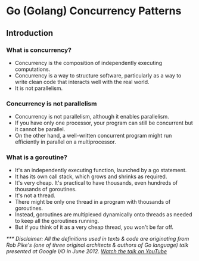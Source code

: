 # Go (Golang) Concurrency Patterns

## Introduction

### What is concurrency?
* Concurrency is the composition of independently executing computations.
* Concurrency is a way to structure software, particularly as a way to write clean code that interacts well with the real world.
* It is not parallelism.

### Concurrency is not parallelism
* Concurrency is not parallelism, although it enables parallelism.
* If you have only one processor, your program can still be concurrent but it cannot be parallel.
* On the other hand, a well-written concurrent program might run efficiently in parallel on a multiprocessor.

### What is a goroutine?
* It's an independently executing function, launched by a go statement.
* It has its own call stack, which grows and shrinks as required.
* It's very cheap. It's practical to have thousands, even hundreds of thousands of goroutines.
* It's not a thread.
* There might be only one thread in a program with thousands of goroutines.
* Instead, goroutines are multiplexed dynamically onto threads as needed to keep all the goroutines running.
* But if you think of it as a very cheap thread, you won't be far off.

_*** Disclaimer: All the definitions used in texts & code are originating from Rob Pike's (one of three original architects & authors of Go language) talk presented at Google I/O in June 2012. [Watch the talk on YouTube](http://www.youtube.com/watch?v=f6kdp27TYZs)_

